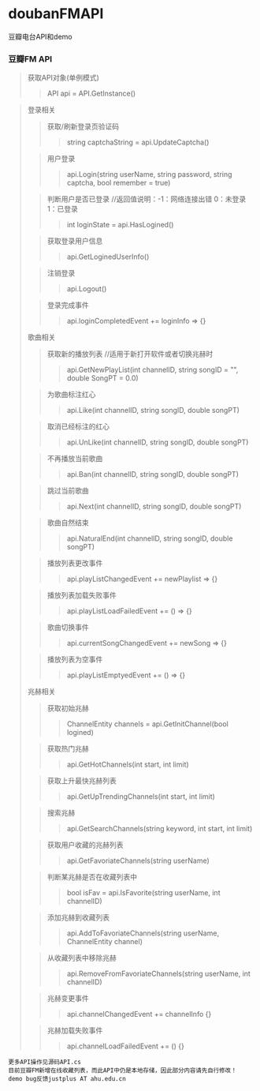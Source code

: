 doubanFMAPI
===========

豆瓣电台API和demo

### 豆瓣FM API
> 获取API对象(单例模式)
> > API api = API.GetInstance()

> 登录相关
> > 获取/刷新登录页验证码
> > > string captchaString = api.UpdateCaptcha()
> 
> > 用户登录
> > > api.Login(string userName, string password, string captcha, bool remember = true)
>  
> > 判断用户是否已登录 //返回值说明：-1：网络连接出错 0：未登录 1：已登录
> > > int loginState = api.HasLogined()
> 
> > 获取登录用户信息
> > > api.GetLoginedUserInfo()
> 
> > 注销登录
> > > api.Logout()
> 
> > 登录完成事件
> > > api.loginCompletedEvent += loginInfo => {}
> 
> 歌曲相关
> > 获取新的播放列表 //适用于新打开软件或者切换兆赫时
> > > api.GetNewPlayList(int channelID, string songID = "", double SongPT = 0.0)
> 
> > 为歌曲标注红心
> > > api.Like(int channelID, string songID, double songPT)
> 
> > 取消已经标注的红心
> > > api.UnLike(int channelID, string songID, double songPT)
> 
> > 不再播放当前歌曲
> > > api.Ban(int channelID, string songID, double songPT)
> 
> > 跳过当前歌曲
> > > api.Next(int channelID, string songID, double songPT)
> 
> > 歌曲自然结束
> > > api.NaturalEnd(int channelID, string songID, double songPT)
> 
> > 播放列表更改事件
> > > api.playListChangedEvent += newPlaylist => {}
> 
> > 播放列表加载失败事件
> > > api.playListLoadFailedEvent += () => {}
> 
> > 歌曲切换事件
> > > api.currentSongChangedEvent += newSong => {}
> 
> > 播放列表为空事件
> > > api.playListEmptyedEvent += () => {}
> 
> 兆赫相关
> > 获取初始兆赫
> > > ChannelEntity channels = api.GetInitChannel(bool logined)
> 
> > 获取热门兆赫
> > > api.GetHotChannels(int start, int limit)
> 
> > 获取上升最快兆赫列表
> > > api.GetUpTrendingChannels(int start, int limit)
> 
> > 搜索兆赫
> > > api.GetSearchChannels(string keyword, int start, int limit)
> 
> > 获取用户收藏的兆赫列表
> > > api.GetFavoriateChannels(string userName)
> 
> > 判断某兆赫是否在收藏列表中
> > > bool isFav = api.IsFavorite(string userName, int channelID)
> 
> > 添加兆赫到收藏列表
> > > api.AddToFavoriateChannels(string userName, ChannelEntity channel)
> 
> > 从收藏列表中移除兆赫
> > > api.RemoveFromFavoriateChannels(string userName, int channelID)
> 
> > 兆赫变更事件
> > > api.channelChangedEvent += channelInfo {}
> 
> > 兆赫加载失败事件
> > > api.channelLoadFailedEvent += () {}

    更多API操作见源码API.cs
    目前豆瓣FM新增在线收藏列表，而此API中仍是本地存储，因此部分内容请先自行修改！
    demo bug反馈justplus AT ahu.edu.cn
